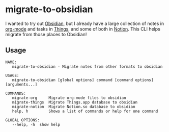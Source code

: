 # migrate-to-obsidian

I wanted to try out [Obsidian](https://obsidian.md/),
but I already have a large collection of notes in [org-mode](https://orgmode.org/)
and tasks in [Things](https://culturedcode.com/things/),
and some of both in [Notion](https://notion.so/).
This CLI helps migrate from those places to Obsidian!

## Usage

```
NAME:
   migrate-to-obsidian - Migrate notes from other formats to obsidian

USAGE:
   migrate-to-obsidian [global options] command [command options] [arguments...]

COMMANDS:
   migrate-org     Migrate org-mode files to obsidian
   migrate-things  Migrate Things.app database to obsidian
   migrate-notion  Migrate Notion.so database to obsidian
   help, h         Shows a list of commands or help for one command

GLOBAL OPTIONS:
   --help, -h  show help
```
